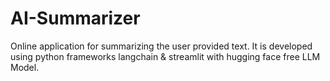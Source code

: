 # AI-Summarizer
Online application for summarizing the user provided text. It is developed using python frameworks langchain &amp; streamlit with hugging face free LLM Model. 

